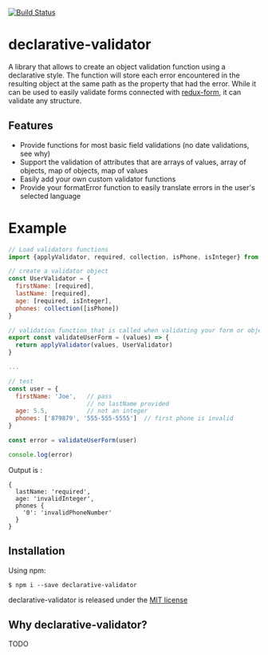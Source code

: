 [![Build Status](https://travis-ci.org/bourbest/declarative-validator.svg?branch=master)](https://travis-ci.org/bourbest/declarative-validator)

# declarative-validator
A library that allows to create an object validation function using a declarative style. The function will store each error
encountered in the resulting object at the same path as the property that had the error. While it can be used to easily
validate forms connected with [redux-form](https://redux-form.com), it can validate any structure.

## Features
* Provide functions for most basic field validations (no date validations, see why)
* Support the validation of attributes that are arrays of values, array of objects, map of objects, map of values
* Easily add your own custom validator functions
* Provide your formatError function to easily translate errors in the user's selected language

# Example
```js
// Load validators functions
import {applyValidator, required, collection, isPhone, isInteger} from 'declarative-validator'

// create a validator object
const UserValidator = {
  firstName: [required],
  lastName: [required],
  age: [required, isInteger],
  phones: collection([isPhone])
}

// validation function that is called when validating your form or object
export const validateUserForm = (values) => {
  return applyValidator(values, UserValidator)
}

...

// test
const user = {
  firstName: 'Joe',   // pass
                      // no lastName provided
  age: 5.5,           // not an integer
  phones: ['879879', '555-555-5555']  // first phone is invalid
}

const error = validateUserForm(user)

console.log(error)
```

Output is :
```shell
{
  lastName: 'required',
  age: 'invalidInteger',
  phones {
    '0': 'invalidPhoneNumber'
  }
}
```

## Installation

Using npm:
```shell
$ npm i --save declarative-validator
```

declarative-validator is released under the [MIT license](https://github.com/bourbest/declarative-validator/blob/master/LICENSE)

## Why declarative-validator?

TODO




